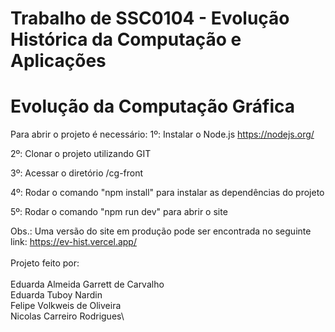 # Trabalho de SSC0104 - Evolução Histórica da Computação e Aplicações

# Evolução da Computação Gráfica

Para abrir o projeto é necessário:
1º: Instalar o Node.js
https://nodejs.org/

2º: Clonar o projeto utilizando GIT

3º: Acessar o diretório /cg-front

4º: Rodar o comando "npm install" para instalar as dependências do projeto

5º: Rodar o comando "npm run dev" para abrir o site

Obs.: Uma versão do site em produção pode ser encontrada no seguinte link:
https://ev-hist.vercel.app/
\
\
Projeto feito por:\
\
Eduarda Almeida Garrett de Carvalho\
Eduarda Tuboy Nardin\
Felipe Volkweis de Oliveira\
Nicolas Carreiro Rodrigues\
